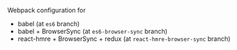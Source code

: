 Webpack configuration for

- babel (at `es6` branch)
- babel + BrowserSync (at `es6-browser-sync` branch)
- react-hmre + BrowserSync + redux (at `react-hmre-browser-sync` branch)
